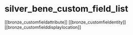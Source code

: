 # silver_bene_custom_field_list

[[bronze_customfieldattribute]]
[[bronze_customfieldentity]]
[[bronze_customfielddisplaylocation]]
